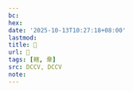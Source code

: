 ```yaml
---
bc:
hex:
date: '2025-10-13T10:27:18+08:00'
lastmod:
title: 􃍺
url: 􃍺
tags: [轄, 舝]
src: DCCV, DCCV
note:
---
```

